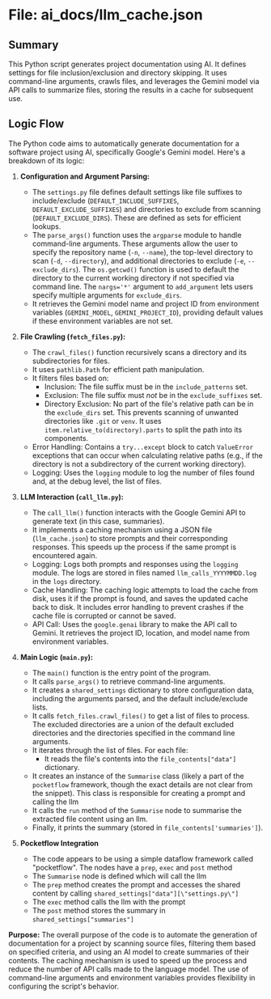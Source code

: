 # File: ai_docs/llm_cache.json

## Summary

This Python script generates project documentation using AI. It defines settings for file inclusion/exclusion and directory skipping. It uses command-line arguments, crawls files, and leverages the Gemini model via API calls to summarize files, storing the results in a cache for subsequent use.


## Logic Flow

The Python code aims to automatically generate documentation for a software project using AI, specifically Google's Gemini model. Here's a breakdown of its logic:

1.  **Configuration and Argument Parsing:**

    *   The `settings.py` file defines default settings like file suffixes to include/exclude (`DEFAULT_INCLUDE_SUFFIXES`, `DEFAULT_EXCLUDE_SUFFIXES`) and directories to exclude from scanning (`DEFAULT_EXCLUDE_DIRS`).  These are defined as sets for efficient lookups.
    *   The `parse_args()` function uses the `argparse` module to handle command-line arguments.  These arguments allow the user to specify the repository name (`-n`, `--name`), the top-level directory to scan (`-d`, `--directory`), and additional directories to exclude (`-e`, `--exclude_dirs`). The `os.getcwd()` function is used to default the directory to the current working directory if not specified via command line. The `nargs='*'` argument to `add_argument` lets users specify multiple arguments for `exclude_dirs`.
    *   It retrieves the Gemini model name and project ID from environment variables (`GEMINI_MODEL`, `GEMINI_PROJECT_ID`), providing default values if these environment variables are not set.

2.  **File Crawling (`fetch_files.py`):**

    *   The `crawl_files()` function recursively scans a directory and its subdirectories for files.
    *   It uses `pathlib.Path` for efficient path manipulation.
    *   It filters files based on:
        *   Inclusion: The file suffix must be in the `include_patterns` set.
        *   Exclusion: The file suffix must *not* be in the `exclude_suffixes` set.
        *   Directory Exclusion: No part of the file's relative path can be in the `exclude_dirs` set.  This prevents scanning of unwanted directories like `.git` or `venv`.  It uses `item.relative_to(directory).parts` to split the path into its components.
    *   Error Handling: Contains a `try...except` block to catch `ValueError` exceptions that can occur when calculating relative paths (e.g., if the directory is not a subdirectory of the current working directory).
    *   Logging:  Uses the `logging` module to log the number of files found and, at the debug level, the list of files.

3.  **LLM Interaction (`call_llm.py`):**

    *   The `call_llm()` function interacts with the Google Gemini API to generate text (in this case, summaries).
    *   It implements a caching mechanism using a JSON file (`llm_cache.json`) to store prompts and their corresponding responses.  This speeds up the process if the same prompt is encountered again.
    *   Logging: Logs both prompts and responses using the `logging` module.  The logs are stored in files named `llm_calls_YYYYMMDD.log` in the `logs` directory.
    *   Cache Handling:  The caching logic attempts to load the cache from disk, uses it if the prompt is found, and saves the updated cache back to disk. It includes error handling to prevent crashes if the cache file is corrupted or cannot be saved.
    *   API Call: Uses the `google.genai` library to make the API call to Gemini. It retrieves the project ID, location, and model name from environment variables.

4.  **Main Logic (`main.py`):**

    *   The `main()` function is the entry point of the program.
    *   It calls `parse_args()` to retrieve command-line arguments.
    *   It creates a `shared_settings` dictionary to store configuration data, including the arguments parsed, and the default include/exclude lists.
    *   It calls `fetch_files.crawl_files()` to get a list of files to process. The excluded directories are a union of the default excluded directories and the directories specified in the command line arguments.
    *   It iterates through the list of files. For each file:
        *   It reads the file's contents into the `file_contents["data"]` dictionary.
    *   It creates an instance of the `Summarise` class (likely a part of the `pocketflow` framework, though the exact details are not clear from the snippet). This class is responsible for creating a prompt and calling the llm
    *   It calls the `run` method of the `Summarise` node to summarise the extracted file content using an llm.
    *   Finally, it prints the summary (stored in `file_contents['summaries']`).

5. **Pocketflow Integration**

   *   The code appears to be using a simple dataflow framework called "pocketflow". The nodes have a `prep`, `exec` and `post` method
   *   The `Summarise` node is defined which will call the llm
   *   The `prep` method creates the prompt and accesses the shared content by calling `shared_settings["data"][\"settings.py\"]`
   *   The `exec` method calls the llm with the prompt
   *   The `post` method stores the summary in `shared_settings["summaries"]`

**Purpose:** The overall purpose of the code is to automate the generation of documentation for a project by scanning source files, filtering them based on specified criteria, and using an AI model to create summaries of their contents. The caching mechanism is used to speed up the process and reduce the number of API calls made to the language model.  The use of command-line arguments and environment variables provides flexibility in configuring the script's behavior.

